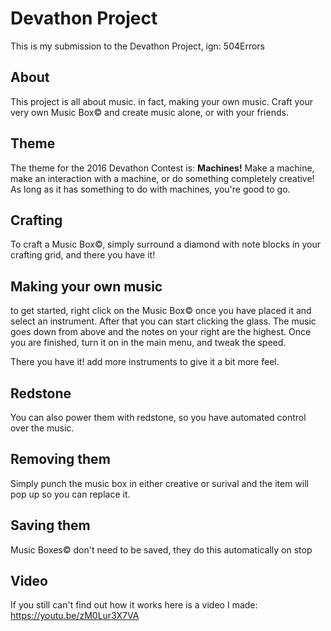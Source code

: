 # Devathon Project
This is my submission to the Devathon Project, ign: 504Errors

## About

This project is all about music. in fact, making your own music. Craft your very own Music Box© and create music alone, or with your friends.


## Theme

The theme for the 2016 Devathon Contest is: **Machines!**
Make a machine, make an interaction with a machine, or do something completely creative! As long as it has something to do with machines, you're good to go.

## Crafting

To craft a Music Box©, simply surround a diamond with note blocks in your crafting grid, and there you have it!

## Making your own music

to get started, right click on the Music Box© once you have placed it and select an instrument. After that you can start clicking the glass.
The music goes down from above and the notes on your right are the highest.
Once you are finished, turn it on in the main menu, and tweak the speed.

There you have it! add more instruments to give it a bit more feel.

## Redstone

You can also power them with redstone, so you have automated control over the music.

## Removing them

Simply punch the music box in either creative or surival and the item will pop up so you can replace it.

## Saving them

Music Boxes© don't need to be saved, they do this automatically on stop

## Video

If you still can't find out how it works here is a video I made:
https://youtu.be/zM0Lur3X7VA
